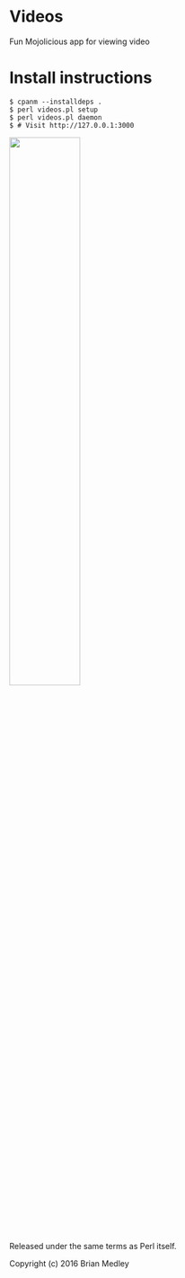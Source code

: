 # Videos
Fun Mojolicious app for viewing video

# Install instructions

```
$ cpanm --installdeps .
$ perl videos.pl setup
$ perl videos.pl daemon
$ # Visit http://127.0.0.1:3000
```

<img align="middle" src="http://bmedley.org/videos-developers.png" width="50%" height="50%">

Released under the same terms as Perl itself.

Copyright (c) 2016 Brian Medley
